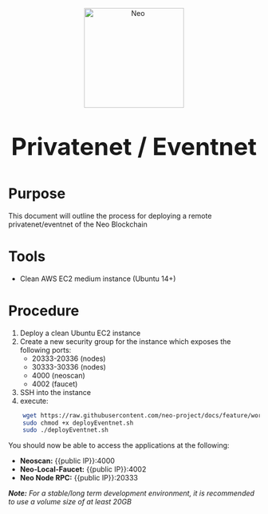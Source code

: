 <p align="center">
  <img 
    src="../assets/logo.svg" 
    width="200px"
    alt="Neo">
</p>
<p align="center" style="font-size: 48px;">
  <strong>Privatenet / Eventnet</strong>
</p>

# Purpose
This document will outline the process for deploying a remote privatenet/eventnet of the Neo Blockchain

# Tools
* Clean AWS EC2 medium instance (Ubuntu 14+)

# Procedure
1. Deploy a clean Ubuntu EC2 instance
2. Create a new security group for the instance which exposes the following ports:
   * 20333-20336 (nodes)
   * 30333-30336 (nodes)
   * 4000 (neoscan)
   * 4002 (faucet)
3. SSH into the instance
4. execute:

```bash
    wget https://raw.githubusercontent.com/neo-project/docs/feature/workshops/en-us/workshop/support/deployEventnet.sh
    sudo chmod +x deployEventnet.sh
    sudo ./deployEventnet.sh
```

You should now be able to access the applications at the following:
* <b>Neoscan:</b> {{public IP}}:4000
* <b>Neo-Local-Faucet:</b> {{public IP}}:4002
* <b>Neo Node RPC:</b> {{public IP}}:20333

<i><b>Note:</b> For a stable/long term development environment, it is recommended to use a volume size of at least 20GB </i>

